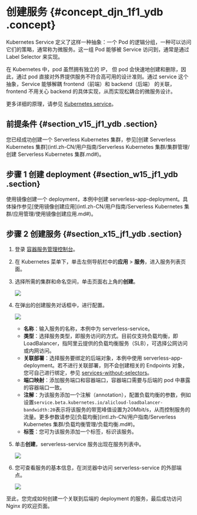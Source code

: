 # 创建服务 {#concept_djn_1f1_ydb .concept}

Kubernetes Service 定义了这样一种抽象：一个 Pod 的逻辑分组，一种可以访问它们的策略，通常称为微服务。这一组 Pod 能够被 Service 访问到，通常是通过 Label Selector 来实现。

在 Kubernetes 中，pod 虽然拥有独立的 IP， 但 pod 会快速地创建和删除，因此，通过 pod 直接对外界提供服务不符合高可用的设计准则。通过 service 这个抽象，Service 能够解耦 frontend（前端）和 backend（后端） 的关联，frontend 不用关心 backend 的具体实现，从而实现松耦合的微服务设计。

更多详细的原理，请参见 [Kubernetes service](https://kubernetes.io/docs/concepts/services-networking/service)。

## 前提条件 {#section_v15_jf1_ydb .section}

您已经成功创建一个 Serverless Kubernetes 集群，参见[创建 Serverless Kubernetes 集群](intl.zh-CN/用户指南/Serverless Kubernetes 集群/集群管理/创建 Serverless Kubernetes 集群.md#)。

## 步骤 1 创建 deployment {#section_w15_jf1_ydb .section}

使用镜像创建一个 deployment，本例中创建 serverless-app-deployment。具体操作参见[使用镜像创建应用](intl.zh-CN/用户指南/Serverless Kubernetes 集群/应用管理/使用镜像创建应用.md#)。

## 步骤 2 创建服务 {#section_x15_jf1_ydb .section}

1.  登录 [容器服务管理控制台](https://cs.console.aliyun.com)。
2.  在 Kubernetes 菜单下，单击左侧导航栏中的**应用** \> **服务**，进入服务列表页面。
3.  选择所需的集群和命名空间，单击页面右上角的**创建**。

    ![](http://static-aliyun-doc.oss-cn-hangzhou.aliyuncs.com/assets/img/6966/15326574605664_zh-CN.png)

4.  在弹出的创建服务对话框中，进行配置。

    ![](http://static-aliyun-doc.oss-cn-hangzhou.aliyuncs.com/assets/img/6966/15326574605666_zh-CN.png)

    -   **名称**：输入服务的名称，本例中为 serverless-service。
    -   **类型**：选择服务类型，即服务访问的方式。目前仅支持负载均衡，即 LoadBalancer，指阿里云提供的负载均衡服务（SLB），可选择公网访问或内网访问。
    -   **关联部署**：选择服务要绑定的后端对象，本例中使用 serverless-app-deployment。若不进行关联部署，则不会创建相关的 Endpoints 对象，您可自己进行绑定，参见 [services-without-selectors](https://kubernetes.io/docs/concepts/services-networking/service/#services-without-selectors)。
    -   **端口映射**：添加服务端口和容器端口，容器端口需要与后端的 pod 中暴露的容器端口一致。
    -   **注解**：为该服务添加一个注解（annotation），配置负载均衡的参数，例如设置`service.beta.kubernetes.io/alicloud-loadbalancer-bandwidth:20`表示将该服务的带宽峰值设置为20Mbit/s，从而控制服务的流量。更多参数请参见[负载均衡](intl.zh-CN/用户指南/Serverless Kubernetes 集群/负载均衡管理/负载均衡.md#)。
    -   **标签**：您可为该服务添加一个标签，标识该服务。
5.  单击**创建**，serverless-service 服务出现在服务列表中。

    ![](http://static-aliyun-doc.oss-cn-hangzhou.aliyuncs.com/assets/img/6966/15326574605667_zh-CN.png)

6.  您可查看服务的基本信息，在浏览器中访问 serverless-service 的外部端点。

    ![](http://static-aliyun-doc.oss-cn-hangzhou.aliyuncs.com/assets/img/6966/15326574605668_zh-CN.png)


至此，您完成如何创建一个关联到后端的 deployment 的服务，最后成功访问 Nginx 的欢迎页面。

